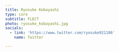 ```yaml
---
title: Ryosuke Kobayashi
type: core
subtitle: FLECT
photo: ryosuke_kobayashi.jpg
socials:
  - link: 'https://www.twitter.com/ryosuke921186'
    name: Twitter

---
```


